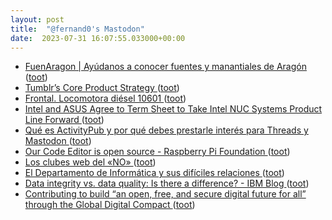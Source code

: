 ```yaml
---
layout: post
title:  "@fernand0's Mastodon"
date:  2023-07-31 16:07:55.033000+00:00
---
```

*  [FuenAragon \| Ayúdanos a conocer fuentes y manantiales de Aragón ](https://fuenaragon.com) ([toot](https://mastodon.social/@fernand0/110809558222772409))
*  [Tumblr’s Core Product Strategy ](https://staff.tumblr.com/post/722477242948747264/tumblrs-core-product-strateg) ([toot](https://mastodon.social/@fernand0/110809470138281375))
*  [Frontal. Locomotora diésel 10601 ](https://www.flickr.com/photos/fernand0/53057166000) ([toot](https://mastodon.social/@fernand0/110809131052059226))
*  [Intel and ASUS Agree to Term Sheet to Take Intel NUC Systems Product Line Forward  ](https://www.asus.com/au/news/yqmwqdcyweblhu7n) ([toot](https://mastodon.social/@fernand0/110809114754817325))
*  [Qué es ActivityPub y por qué debes prestarle interés para Threads y Mastodon ](https://wwwhatsnew.com/2023/07/16/que-es-activitypub-y-por-que-debes-prestarle-interes-para-threads-y-mastodon) ([toot](https://mastodon.social/@fernand0/110808871230938129))
*  [Our Code Editor is open source - Raspberry Pi Foundation ](https://www.raspberrypi.org/blog/code-editor-open-source) ([toot](https://mastodon.social/@fernand0/110808760966898537))
*  [Los clubes web del «NO» ](https://www.microsiervos.com/archivo/internet/clubes-web-no.htm) ([toot](https://mastodon.social/@fernand0/110808396090671977))
*  [El Departamento de Informática y sus difíciles relaciones ](https://changlonet.com/blog/el-departamento-de-informatica-y-sus-dificiles-relaciones) ([toot](https://mastodon.social/@fernand0/110808255368071827))
*  [Data integrity vs. data quality: Is there a difference? - IBM Blog ](https://www.ibm.com/blog/data-integrity-vs-data-quality-is-there-a-difference) ([toot](https://mastodon.social/@fernand0/110808020893118407))
*  [Contributing to build “an open, free, and secure digital future for all” through the Global Digital Compact ](https://diff.wikimedia.org/2023/07/17/contributing-to-build-an-open-free-and-secure-digital-future-for-all-through-the-global-digital-compact) ([toot](https://mastodon.social/@fernand0/110807819472206342))
